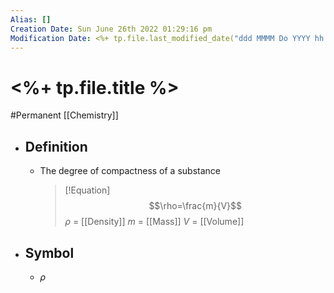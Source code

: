 ```yaml
---
Alias: []
Creation Date: Sun June 26th 2022 01:29:16 pm 
Modification Date: <%+ tp.file.last_modified_date("ddd MMMM Do YYYY hh:mm:ss a") %>
---
```

# <%+ tp.file.title %>
#Permanent [[Chemistry]]

- ## Definition
	- The degree of compactness of a substance
	  > [!Equation]
	  > $$\rho=\frac{m}{V}$$
	  > $\rho$ = [[Density]]
	  > $m$ = [[Mass]]
	  > $V$ = [[Volume]]
- ## Symbol
	- $\rho$